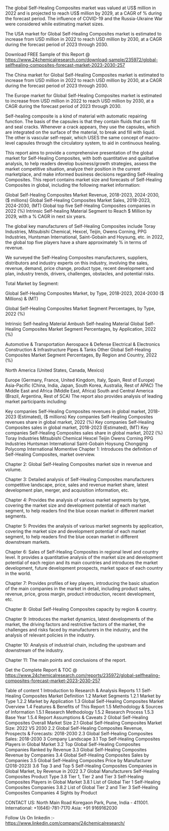 The global Self-Healing Composites market was valued at US$ million in 2022 and is projected to reach US$ million by 2029, at a CAGR of % during the forecast period. The influence of COVID-19 and the Russia-Ukraine War were considered while estimating market sizes.

The USA market for Global Self-Healing Composites market is estimated to increase from USD million in 2022 to reach USD million by 2030, at a CAGR during the forecast period of 2023 through 2030.

Download FREE Sample of this Report @ https://www.24chemicalresearch.com/download-sample/235972/global-selfhealing-composites-forecast-market-2023-2030-257

The China market for Global Self-Healing Composites market is estimated to increase from USD million in 2022 to reach USD million by 2030, at a CAGR during the forecast period of 2023 through 2030.

The Europe market for Global Self-Healing Composites market is estimated to increase from USD million in 2022 to reach USD million by 2030, at a CAGR during the forecast period of 2023 through 2030.

Self-healing composite is a kind of material with automatic repairing function. The basis of the capsules is that they contain fluids that can fill and seal cracks. Whenever a crack appears, they use the capsules, which are integrated on the surface of the material, to break and fill with liquid. The other is vascular self-repair, which USES the same concept of macro-level capsules through the circulatory system, to aid in continuous healing.

This report aims to provide a comprehensive presentation of the global market for Self-Healing Composites, with both quantitative and qualitative analysis, to help readers develop business/growth strategies, assess the market competitive situation, analyze their position in the current marketplace, and make informed business decisions regarding Self-Healing Composites. This report contains market size and forecasts of Self-Healing Composites in global, including the following market information:

Global Self-Healing Composites Market Revenue, 2018-2023, 2024-2030, ($ millions)
Global Self-Healing Composites Market Sales, 2018-2023, 2024-2030, (MT)
Global top five Self-Healing Composites companies in 2022 (%)
Intrinsic Self-healing Material Segment to Reach $ Million by 2029, with a % CAGR in next six years.

The global key manufacturers of Self-Healing Composites include Toray Industries, Mitsubishi Chemical, Hexcel, Teijin, Owens Corning, PPG Industries, Huntsman International, Saint-Gobain and Hoysung, etc. in 2022, the global top five players have a share approximately % in terms of revenue.

We surveyed the Self-Healing Composites manufacturers, suppliers, distributors and industry experts on this industry, involving the sales, revenue, demand, price change, product type, recent development and plan, industry trends, drivers, challenges, obstacles, and potential risks.

Total Market by Segment:

Global Self-Healing Composites Market, by Type, 2018-2023, 2024-2030 ($ Millions) & (MT)

Global Self-Healing Composites Market Segment Percentages, by Type, 2022 (%)

Intrinsic Self-healing Material
Ambush Self-healing Material
Global Self-Healing Composites Market Segment Percentages, by Application, 2022 (%)

Automotive & Transportation
Aerospace & Defense
Electrical & Electronics
Construction & Infrastructure
Pipes & Tanks
Other
Global Self-Healing Composites Market Segment Percentages, By Region and Country, 2022 (%)

North America (United States, Canada, Mexico)

Europe (Germany, France, United Kingdom, Italy, Spain, Rest of Europe)
Asia-Pacific (China, India, Japan, South Korea, Australia, Rest of APAC)
The Middle East and Africa (Middle East, Africa)
South and Central America (Brazil, Argentina, Rest of SCA)
The report also provides analysis of leading market participants including:

Key companies Self-Healing Composites revenues in global market, 2018-2023 (Estimated), ($ millions)
Key companies Self-Healing Composites revenues share in global market, 2022 (%)
Key companies Self-Healing Composites sales in global market, 2018-2023 (Estimated), (MT)
Key companies Self-Healing Composites sales share in global market, 2022 (%)
Toray Industries
Mitsubishi Chemical
Hexcel
Teijin
Owens Corning
PPG Industries
Huntsman International
Saint-Gobain
Hoysung
Chongqing Polycomp International
Momentive
Chapter 1: Introduces the definition of Self-Healing Composites, market overview.

Chapter 2: Global Self-Healing Composites market size in revenue and volume.

Chapter 3: Detailed analysis of Self-Healing Composites manufacturers competitive landscape, price, sales and revenue market share, latest development plan, merger, and acquisition information, etc.

Chapter 4: Provides the analysis of various market segments by type, covering the market size and development potential of each market segment, to help readers find the blue ocean market in different market segments.

Chapter 5: Provides the analysis of various market segments by application, covering the market size and development potential of each market segment, to help readers find the blue ocean market in different downstream markets.

Chapter 6: Sales of Self-Healing Composites in regional level and country level. It provides a quantitative analysis of the market size and development potential of each region and its main countries and introduces the market development, future development prospects, market space of each country in the world.

Chapter 7: Provides profiles of key players, introducing the basic situation of the main companies in the market in detail, including product sales, revenue, price, gross margin, product introduction, recent development, etc.

Chapter 8: Global Self-Healing Composites capacity by region & country.

Chapter 9: Introduces the market dynamics, latest developments of the market, the driving factors and restrictive factors of the market, the challenges and risks faced by manufacturers in the industry, and the analysis of relevant policies in the industry.

Chapter 10: Analysis of industrial chain, including the upstream and downstream of the industry.

Chapter 11: The main points and conclusions of the report.

Get the Complete Report & TOC @ https://www.24chemicalresearch.com/reports/235972/global-selfhealing-composites-forecast-market-2023-2030-257

Table of content
1 Introduction to Research & Analysis Reports
1.1 Self-Healing Composites Market Definition
1.2 Market Segments
1.2.1 Market by Type
1.2.2 Market by Application
1.3 Global Self-Healing Composites Market Overview
1.4 Features & Benefits of This Report
1.5 Methodology & Sources of Information
1.5.1 Research Methodology
1.5.2 Research Process
1.5.3 Base Year
1.5.4 Report Assumptions & Caveats
2 Global Self-Healing Composites Overall Market Size
2.1 Global Self-Healing Composites Market Size: 2022 VS 2030
2.2 Global Self-Healing Composites Revenue, Prospects & Forecasts: 2018-2030
2.3 Global Self-Healing Composites Sales: 2018-2030
3 Company Landscape
3.1 Top Self-Healing Composites Players in Global Market
3.2 Top Global Self-Healing Composites Companies Ranked by Revenue
3.3 Global Self-Healing Composites Revenue by Companies
3.4 Global Self-Healing Composites Sales by Companies
3.5 Global Self-Healing Composites Price by Manufacturer (2018-2023)
3.6 Top 3 and Top 5 Self-Healing Composites Companies in Global Market, by Revenue in 2022
3.7 Global Manufacturers Self-Healing Composites Product Type
3.8 Tier 1, Tier 2 and Tier 3 Self-Healing Composites Players in Global Market
3.8.1 List of Global Tier 1 Self-Healing Composites Companies
3.8.2 List of Global Tier 2 and Tier 3 Self-Healing Composites Companies
4 Sights by Product

CONTACT US:
North Main Road Koregaon Park, Pune, India - 411001.
International: +1(646)-781-7170
Asia: +91 9169162030

Follow Us On linkedin :- https://www.linkedin.com/company/24chemicalresearch/
